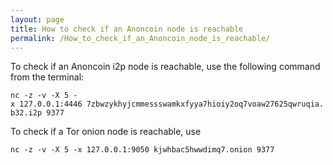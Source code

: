 ```yaml
---
layout: page
title: How to check if an Anoncoin node is reachable
permalink: /How_to_check_if_an_Anoncoin_node_is_reachable/
---
```


To check if an Anoncoin i2p node is reachable, use the following command from the terminal:

`nc -z -v -X 5 -x 127.0.0.1:4446 7zbwzykhyjcmmessswamkxfyya7hioiy2oq7voaw27625qwruqia.b32.i2p 9377`

To check if a Tor onion node is reachable, use

`nc -z -v -X 5 -x 127.0.0.1:9050 kjwhbac5hwwdimq7.onion 9377`
